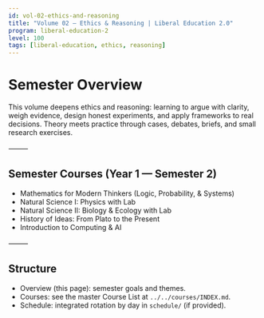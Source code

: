 ```yaml
---
id: vol-02-ethics-and-reasoning
title: "Volume 02 — Ethics & Reasoning | Liberal Education 2.0"
program: liberal-education-2
level: 100
tags: [liberal-education, ethics, reasoning]
---
```


# Semester Overview
This volume deepens ethics and reasoning: learning to argue with clarity, weigh evidence, design honest experiments, and apply frameworks to real decisions. Theory meets practice through cases, debates, briefs, and small research exercises.

⸻

## Semester Courses (Year 1 — Semester 2)
- Mathematics for Modern Thinkers (Logic, Probability, & Systems)
- Natural Science I: Physics with Lab
- Natural Science II: Biology & Ecology with Lab
- History of Ideas: From Plato to the Present
- Introduction to Computing & AI

⸻

## Structure
- Overview (this page): semester goals and themes.
- Courses: see the master Course List at `../../courses/INDEX.md`.
- Schedule: integrated rotation by day in `schedule/` (if provided).
